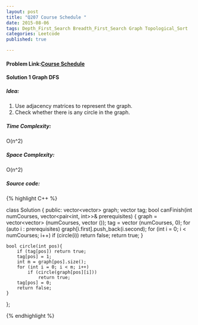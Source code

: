 ```yaml
---
layout: post
title: "Q207 Course Schedule "
date: 2015-08-06
tags: Depth_First_Search Breadth_First_Search Graph Topological_Sort
categories: Leetcode
published: true

---
```

#### Problem Link:[Course Schedule ](https://leetcode.com/problems/course-schedule/) 

#### Solution 1 Graph DFS

##### Idea:

1. Use adjacency matrices to represent the graph.
2. Check whether there is any circle in the graph. 

##### Time Complexity:

O(n^2)

##### Space Complexity:

O(n^2)

##### Source code:
{% highlight C++ %}

class Solution {
public:
    vector<vector<int>> graph;
    vector<int> tag;
    bool canFinish(int numCourses, vector<pair<int, int>>& prerequisites) {
        graph = vector<vector<int>> (numCourses, vector<int> ());
        tag = vector<int> (numCourses, 0);
        for (auto i : prerequisites)
            graph[i.first].push_back(i.second);
        for (int i = 0; i < numCourses; i++)
            if (circle(i))
                return false;
        return true;
    }
    
    bool circle(int pos){
        if (tag[pos]) return true;
        tag[pos] = 1;
        int m = graph[pos].size();
        for (int i = 0; i < m; i++)
            if (circle(graph[pos][i]))
                return true;
        tag[pos] = 0;
        return false;
    }
};

{% endhighlight %}

